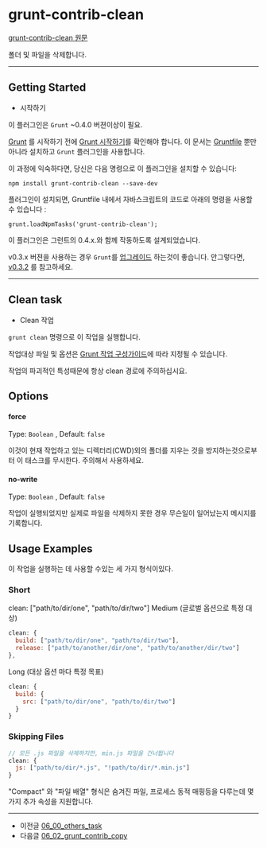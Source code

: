 # grunt-contrib-clean

[grunt-contrib-clean 원문](https://github.com/gruntjs/grunt-contrib-clean)


폴더 및 파일을 삭제합니다.


***



## Getting Started

- 시작하기

이 플러그인은 `Grunt` ~0.4.0 버젼이상이 필요.


[Grunt](http://gruntjs.com/) 를 시작하기 전에 [Grunt 시작하기](http://gruntjs.com/getting-started)를 확인해야 합니다. 
이 문서는 [Gruntfile](http://gruntjs.com/sample-gruntfile) 뿐만 아니라 설치하고 `Grunt` 플러그인을 사용합니다.

이 과정에 익숙하다면, 당신은 다음 명령으로 이 플러그인을 설치할 수 있습니다:

```
npm install grunt-contrib-clean --save-dev
```

플러그인이 설치되면, Gruntfile 내에서 자바스크립트의 코드로 아래의 명령을 사용할 수 있습니다 :

```
grunt.loadNpmTasks('grunt-contrib-clean');
```

이 플러그인은 그런트의 0.4.x.와 함께 작동하도록 설계되었습니다.

v0.3.x 버젼을 사용하는 경우 `Grunt`를 [업그레이드](http://gruntjs.com/upgrading-from-0.3-to-0.4) 하는것이 좋습니다.
안그렇다면, [v0.3.2](https://github.com/gruntjs/grunt-contrib-less/tree/grunt-0.3-stable) 를 참고하세요.

***



## Clean task

- Clean 작업

`grunt clean` 명령으로 이 작업을 실행합니다.


작업대상 파일 및 옵션은 [Grunt 작업 구성가이드](http://gruntjs.com/configuring-tasks)에 따라 지정될 수 있습니다.

작업의 파괴적인 특성때문에 항상 clean 경로에 주의하십시요.




## Options



#### force

Type: `Boolean` , Default: `false`

이것이 현재 작업하고 있는 디렉터리(CWD)외의 폴더를 지우는 것을 방지하는것으로부터 이 태스크를 무시한다.
주의해서 사용하세요.



#### no-write

Type: `Boolean` , Default: `false`

작업이 실행되었지만 실제로 파일을 삭제하지 못한 경우 무슨일이 일어났는지 메시지를 기록합니다.



## Usage Examples

이 작업을 실행하는 데 사용할 수있는 세 가지 형식이있다.




### Short

clean: ["path/to/dir/one", "path/to/dir/two"]
Medium (글로벌 옵션으로 특정 대상)

```javascript
clean: {
  build: ["path/to/dir/one", "path/to/dir/two"],
  release: ["path/to/another/dir/one", "path/to/another/dir/two"]
},
```

Long (대상 옵션 마다 특정 목표)


```javascript
clean: {
  build: {
    src: ["path/to/dir/one", "path/to/dir/two"]
  }
}
```

### Skipping Files


```javascript
// 모든 .js 파일을 삭제하지만, min.js 파일을 건너뜁니다 
clean: {
  js: ["path/to/dir/*.js", "!path/to/dir/*.min.js"]
}
```


"Compact" 와 "파일 배열" 형식은 숨겨진 파일, 프로세스 동적 매핑등을 다루는데 몇 가지 추가 속성을 지원합니다.





***

- 이전글 [06_00_others_task](06_00_others_task)
- 다음글 [06_02_grunt_contrib_copy](06_02_grunt_contrib_copy)


